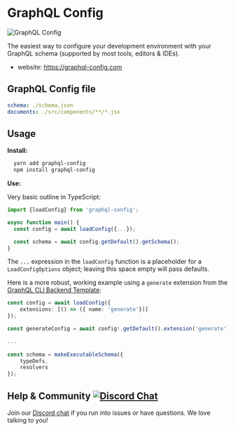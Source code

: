 # GraphQL Config

![GraphQL Config](https://i.imgur.com/hw5tXw2.gif "GraphQL Config")

The easiest way to configure your development environment with your GraphQL schema (supported by most tools, editors & IDEs).

- website: https://graphql-config.com

## GraphQL Config file

```yaml
schema: ./schema.json
documents: ./src/components/**/*.jsx
```

## Usage

**Install:**

```bash
  yarn add graphql-config
  npm install graphql-config
```

**Use:**

Very basic outline in TypeScript:

```typescript
import {loadConfig} from 'graphql-config';

async function main() {
  const config = await loadConfig({...});

  const schema = await config.getDefault().getSchema();
}
```

The `...` expression in the `loadConfig` function is a placeholder for a `LoadConfigOptions` object; leaving this space empty will pass defaults. 

Here is a more robust, working example using a `generate` extension from the [GraphQL CLI Backend Template](https://github.com/ardatan/graphql-cli-backend-template):

```typescript  
const config = await loadConfig({
    extensions: [() => ({ name: 'generate'})]
});

const generateConfig = await config!.getDefault().extension('generate');

...
  
const schema = makeExecutableSchema({
    typeDefs,
    resolvers
});
```  

## Help & Community [![Discord Chat](https://img.shields.io/discord/625400653321076807)](https://discord.gg/xud7bH9)

Join our [Discord chat](https://discord.gg/xud7bH9) if you run into issues or have questions. We love talking to you!
